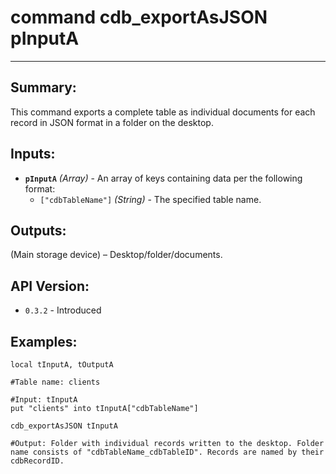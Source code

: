 # command cdb_exportAsJSON pInputA
---
## Summary:
This command exports a complete table as individual documents for each record in JSON format in a folder on the desktop.

## Inputs:
* **`pInputA`** *(Array)* - An array of keys containing data per the following format:
    * `["cdbTableName"]` *(String)* - The specified table name.

## Outputs:
(Main storage device) – Desktop/folder/documents. 

## API Version:
* `0.3.2` - Introduced

## Examples:
```
local tInputA, tOutputA

#Table name: clients

#Input: tInputA
put "clients" into tInputA["cdbTableName"]
     
cdb_exportAsJSON tInputA

#Output: Folder with individual records written to the desktop. Folder name consists of "cdbTableName_cdbTableID". Records are named by their cdbRecordID.				  
```
